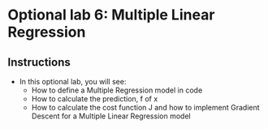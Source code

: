 # Optional lab 6: Multiple Linear Regression

## Instructions

- In this optional lab, you will see:
    - How to define a Multiple Regression model in code
    - How to calculate the prediction, f of x
    - How to calculate the cost function J and how to implement Gradient Descent for a Multiple Linear Regression model
